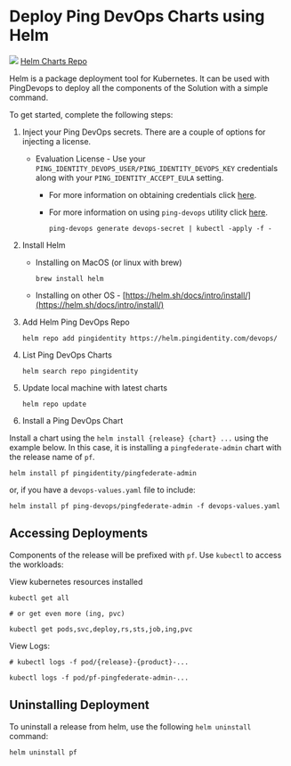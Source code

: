 # Deploy Ping DevOps Charts using Helm

<div class="iconbox" onclick="window.open('https://helm.pingidentity.com','');">
    <img class="assets" src="../../images/logos/helm.png"/>
    <span class="caption">
        <a class="assetlinks" href="https://helm.pingidentity.com" target=”_blank”>Helm Charts Repo</a>
    </span>
</div>

Helm is a package deployment tool for Kubernetes. It can be used with PingDevops to deploy all the components of the Solution with a simple command.

To get started, complete the following steps:

1. Inject your Ping DevOps secrets.  There are a couple of options for injecting a license.

   * Evaluation License - Use your `PING_IDENTITY_DEVOPS_USER/PING_IDENTITY_DEVOPS_KEY` credentials
   along with your `PING_IDENTITY_ACCEPT_EULA` setting.
     * For more information on obtaining credentials click [here](../get-started/prodLicense.md#obtaining-a-ping-identity-devops-user-and-key).
     * For more information on using `ping-devops` utility click [here](../get-started/pingDevopsUtil.md).

        ```shell
        ping-devops generate devops-secret | kubectl -apply -f -
        ```

1. Install Helm

   * Installing on MacOS (or linux with brew)

       ```shell
       brew install helm
       ```

   * Installing on other OS - [https://helm.sh/docs/intro/install/](https://helm.sh/docs/intro/install/)

1. Add Helm Ping DevOps Repo

    ```shell
    helm repo add pingidentity https://helm.pingidentity.com/devops/
    ```

1. List Ping DevOps Charts

    ```shell
    helm search repo pingidentity
    ```

1. Update local machine with latest charts

    ```shell
    helm repo update
    ```

1. Install a Ping DevOps Chart

Install a chart using the `helm install {release} {chart} ...` using the example
below.  In this case, it is installing a `pingfederate-admin` chart with the release name of
`pf`.

```shell
helm install pf pingidentity/pingfederate-admin
```

or, if you have a `devops-values.yaml` file to include:

```shell
helm install pf ping-devops/pingfederate-admin -f devops-values.yaml
```

## Accessing Deployments

Components of the release will be prefixed with `pf`.  Use `kubectl` to access the workloads:

View kubernetes resources installed

```shell
kubectl get all

# or get even more (ing, pvc)

kubectl get pods,svc,deploy,rs,sts,job,ing,pvc
```

View Logs:

```shell
# kubectl logs -f pod/{release}-{product}-...

kubectl logs -f pod/pf-pingfederate-admin-...
```

## Uninstalling Deployment

To uninstall a release from helm, use the following `helm uninstall` command:

```shell
helm uninstall pf
```

